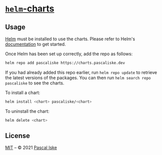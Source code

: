 # [`helm`-charts](https://charts.pascaliske.dev)

## Usage

[Helm](https://helm.sh) must be installed to use the charts. Please refer to Helm's [documentation](https://helm.sh/docs) to get started.

Once Helm has been set up correctly, add the repo as follows:

```sh
helm repo add pascaliske https://charts.pascaliske.dev
```

If you had already added this repo earlier, run `helm repo update` to retrieve the latest versions of the packages.
You can then run `helm search repo pascaliske` to see the charts.

To install a chart:

```sh
helm install <chart> pascaliske/<chart>
```

To uninstall the chart:

```sh
helm delete <chart>
```

## License

[MIT](LICENSE.md) – © 2021 [Pascal Iske](https://pascaliske.dev)
